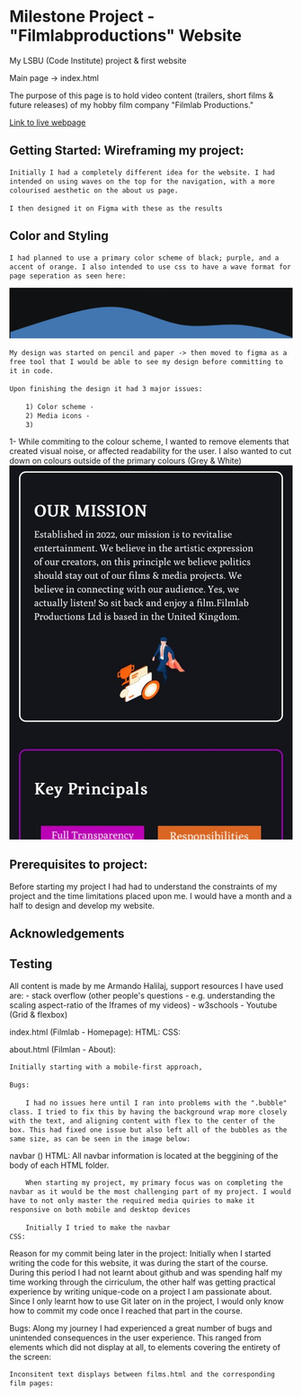 # Milestone Project - "Filmlabproductions" Website
My LSBU (Code Institute) project &amp; first website


Main page -> index.html

The purpose of this page is to hold video content (trailers, short films & future releases) of my hobby film company "Filmlab Productions." 


[Link to live webpage](https://filmlabproductions.co.uk)


## Getting Started: Wireframing my project:

    Initially I had a completely different idea for the website. I had intended on using waves on the top for the navigation, with a more colourised aesthetic on the about us page.
    
    I then designed it on Figma with these as the results
    
    
## Color and Styling
    I had planned to use a primary color scheme of black; purple, and a accent of orange. I also intended to use css to have a wave format for page seperation as seen here:

![Image of how the wave png would look](assets/Screenshot2023-03-06175657.png)

    My design was started on pencil and paper -> then moved to figma as a free tool that I would be able to see my design before committing to it in code.

    Upon finishing the design it had 3 major issues:

        1) Color scheme -
        2) Media icons -
        3)


1- While commiting to the colour scheme, I wanted to remove elements that created visual noise, or affected readability for the user. I also wanted to cut down on colours outside of the primary colours (Grey & White)
![Colourised About us page](assets/IMG-20230210-WA0001.jpg)



## Prerequisites to project:

Before starting my project I had had to understand the constraints of my project and the time limitations placed upon me. I would have a month and a half to design and develop my website.


## Acknowledgements

## Testing



All content is made by me Armando Halilaj, support resources I have used are:
    - stack overflow (other people's questions - e.g. understanding the scaling aspect-ratio of the Iframes of my videos)
    - w3schools
    - Youtube (Grid & flexbox)



index.html (Filmlab - Homepage):
    HTML:
    CSS:






about.html (Filmlan - About):

    Initially starting with a mobile-first approach, 
    
    Bugs:

        I had no issues here until I ran into problems with the ".bubble" class. I tried to fix this by having the background wrap more closely with the text, and aligning content with flex to the center of the box. This had fixed one issue but also left all of the bubbles as the same size, as can be seen in the image below:

navbar ()
    HTML:
        All navbar information is located at the beggining of the body of each HTML folder. 
        
        
        When starting my project, my primary focus was on completing the navbar as it would be the most challenging part of my project. I would have to not only master the required media quiries to make it responsive on both mobile and desktop devices
        
        Initially I tried to make the navbar 
    CSS:




Reason for my commit being later in the project:
     Initially when I started writing the code for this website, it was during the start of the course. During this period I had not learnt about github and was spending half my time working through the cirriculum, the other half was getting practical experience by writing unique-code on a project I am passionate about. Since I only learnt how to use Git later on in the project, I would only know how to commit my code once I reached that part in the course.





Bugs:
    Along my journey I had experienced a great number of bugs and unintended consequences in the user experience. This ranged from elements which did not display at all, to elements covering the entirety of the screen: 

    
    Inconsitent text displays between films.html and the corresponding film pages:
    